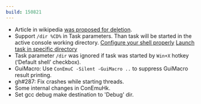 ```yaml
---
build: 150821
---
```


* Article in wikipedia [was proposed for deletion](https://github.com/Maximus5/ConEmu/issues/289).
* Support `/dir %CD%` in Task parameters.
  Than task will be started in the active console working directory.
  [Configure your shell properly](http://conemu.github.io/en/ShellWorkDir.html)
  [Launch task in specific directory](http://conemu.github.io/en/LaunchNewTab.html)
* Task parameter `/dir` was ignored if task was started by `Win+X` hotkey (‘Default shell’ checkbox).
* GuiMacro: Use `ConEmuC -Silent -GuiMacro ..` to suppress GuiMacro result printing.
* gh#287: Fix crashes while starting threads.
* Some internal changes in ConEmuHk.
* Set gcc debug make destination to 'Debug' dir.

